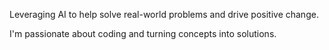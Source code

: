 Leveraging AI to help solve real-world problems and drive positive change.

I'm passionate about coding and turning concepts into solutions.

<!---
briananotado/briananotado is a ✨ special ✨ repository because its `README.md` (this file) appears on your GitHub profile.
You can click the Preview link to take a look at your changes.
--->
